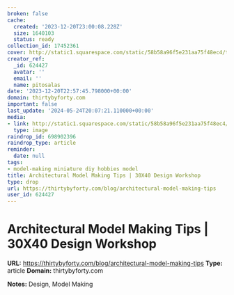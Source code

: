 ```yaml
---
broken: false
cache:
  created: '2023-12-20T23:00:08.228Z'
  size: 1640103
  status: ready
collection_id: 17452361
cover: http://static1.squarespace.com/static/58b58a96f5e231aa75f48ec4/t/5c7840424785d36ed269da88/1551384668854/architecture-model-making-tools.jpg?format=1500w
creator_ref:
  _id: 624427
  avatar: ''
  email: ''
  name: pitosalas
date: '2023-12-20T22:57:45.798000+00:00'
domain: thirtybyforty.com
important: false
last_update: '2024-05-24T20:07:21.110000+00:00'
media:
- link: http://static1.squarespace.com/static/58b58a96f5e231aa75f48ec4/t/5c7840424785d36ed269da88/1551384668854/architecture-model-making-tools.jpg?format=1500w
  type: image
raindrop_id: 698902396
raindrop_type: article
reminder:
  date: null
tags:
- model-making miniature diy hobbies model
title: Architectural Model Making Tips | 30X40 Design Workshop
type: drop
url: https://thirtybyforty.com/blog/architectural-model-making-tips
user_id: 624427
---
```


# Architectural Model Making Tips | 30X40 Design Workshop

**URL:** https://thirtybyforty.com/blog/architectural-model-making-tips
**Type:** article
**Domain:** thirtybyforty.com

**Notes:**
Design, Model Making

